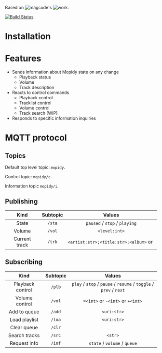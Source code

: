 Based on ![magcode's](https://github.com/magcode) ![work](https://github.com/magcode/mopidy-mqtt).

[![Build Status](https://travis-ci.org/odiroot/mopidy-mqtt.svg?branch=master)](https://travis-ci.org/odiroot/mopidy-mqtt)

# Installation

<!-- TOOD: Update -->
<!-- TODO: Publish to PyPI -->

# Features

* Sends information about Mopidy state on any change
    - Playback status
    - Volume
    - Track description
* Reacts to control commands
    - Playback control
    - Tracklist control
    - Volume control
    - Track search [WIP]
* Responds to specific information inquiries

# MQTT protocol

## Topics

Default top level topic: `mopidy`.

Control topic: `mopidy/c`.

Information topic `mopidy/i`.

## Publishing

|      Kind     |  Subtopic |                  Values                   |
|:-------------:|:---------:|:-----------------------------------------:|
| State         |   `/sta`  | `paused` / `stop` / `playing`             |
| Volume        |   `/vol`  |               `<level:int>`               |
| Current track |   `/trk`  | `<artist:str>;<title:str>;<album>` or ` ` |

## Subscribing

|       Kind       | Subtopic |                               Values                              |
|:----------------:|:--------:|:-----------------------------------------------------------------:|
| Playback control | `/plb`   | `play` / `stop` / `pause` / `resume` / `toggle` / `prev` / `next` |
| Volume control   | `/vol`   | `=<int>` or `-<int>` or `+<int>`                                  |
| Add to queue     | `/add`   | `<uri:str>`                                                       |
| Load playlist    | `/loa`   | `<uri:str>`                                                       |
| Clear queue      | `/clr`   | ` `                                                               |
| Search tracks    | `/src`   | `<str>`                                                           |
| Request info     | `/inf`   | `state` / `volume` / `queue`                                  |
